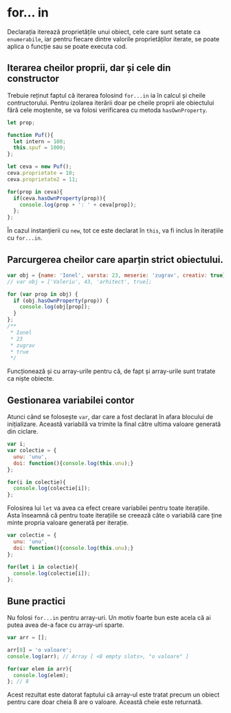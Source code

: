 # for... in

Declarația iterează proprietățile unui obiect, cele care sunt setate ca `enumerabile`, iar pentru fiecare dintre valorile proprietăților iterate, se poate aplica o funcție sau se poate executa cod.

## Iterarea cheilor proprii, dar și cele din constructor

Trebuie reținut faptul că iterarea folosind `for...in` ia în calcul și cheile contructorului. Pentru izolarea iterării doar pe cheile proprii ale obiectului fără cele moștenite, se va folosi verificarea cu metoda `hasOwnProperty`.

```javascript
let prop;

function Puf(){
  let intern = 100;
  this.spuf = 1000;
};

let ceva = new Puf();
ceva.proprietate = 10;
ceva.proprietate2 = 11;

for(prop in ceva){
  if(ceva.hasOwnProperty(prop)){
    console.log(prop + ': ' + ceva[prop]);
  };
};
```

În cazul instanțierii cu `new`, tot ce este declarat în `this`, va fi inclus în iterațiile cu `for...in`.

## Parcurgerea cheilor care aparțin strict obiectului.

```javascript
var obj = {name: 'Ionel', varsta: 23, meserie: 'zugrav', creativ: true};
// var obj = ['Valeriu', 43, 'arhitect', true];

for (var prop in obj) {
  if (obj.hasOwnProperty(prop)) {
    console.log(obj[prop]);
  }
};
/**
 * Ionel
 * 23
 * zugrav
 * true
 */

```

Funcționează și cu array-urile pentru că, de fapt și array-urile sunt tratate ca niște obiecte.

## Gestionarea variabilei contor

Atunci când se folosește `var`, dar care a fost declarat în afara blocului de inițializare. Această variabilă va trimite la final către ultima valoare generată din ciclare.

```javascript
var i;
var colectie = {
  unu: 'unu',
  doi: function(){console.log(this.unu);}
};

for(i in colectie){
  console.log(colectie[i]);
};
```

Folosirea lui `let` va avea ca efect creare variabilei pentru toate iterațiile. Asta înseamnă că pentru toate iterațiile se creează câte o variabilă care ține minte propria valoare generată per iterație.

```javascript
var colectie = {
  unu: 'unu',
  doi: function(){console.log(this.unu);}
};

for(let i in colectie){
  console.log(colectie[i]);
};
```

## Bune practici

Nu folosi `for...in` pentru array-uri. Un motiv foarte bun este acela că ai putea avea de-a face cu array-uri sparte.

```javascript
var arr = [];

arr[8] = 'o valoare';
console.log(arr); // Array [ <8 empty slots>, "o valoare" ]

for(var elem in arr){
  console.log(elem);
}; // 8
```

Acest rezultat este datorat faptului că array-ul este tratat precum un obiect pentru care doar cheia 8 are o valoare. Această cheie este returnată.
